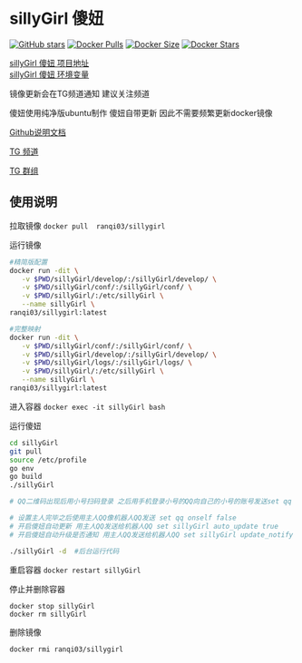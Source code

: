 # sillyGirl 傻妞

<a href="https://github.com/WindFgg/sillyGirl-docker"><img src="https://img.shields.io/github/stars/WindFgg/sillyGirl-docker.svg?style=popout-square" alt="GitHub stars"></a>
<a href="https://hub.docker.com/r/ranqi03/sillygirl"><img src="https://img.shields.io/docker/pulls/ranqi03/sillygirl?style=popout-square" alt="Docker Pulls"></a>
<a href="https://hub.docker.com/r/ranqi03/sillygirl"><img src="https://img.shields.io/docker/image-size/ranqi03/sillygirl?style=popout-square" alt="Docker Size"></a>
<a href="https://hub.docker.com/r/ranqi03/sillygirl"><img src="https://img.shields.io/docker/stars/ranqi03/sillygirl?style=popout-square" alt="Docker Stars"></a>

[sillyGirl 傻妞 项目地址](https://github.com/cdle/sillyGirl)     
[sillyGirl 傻妞 环境变量](https://github.com/cdle/sillyGirl#readme)   

镜像更新会在TG频道通知 建议关注频道

傻妞使用纯净版ubuntu制作 傻妞自带更新 因此不需要频繁更新docker镜像

[Github说明文档](https://github.com/WindFgg/sillyGirl-docker)

[TG 频道](https://t.me/kingfeng)   

[TG 群组](https://t.me/joinchat/XV2AZcvzFIUxNjI9)

## 使用说明
拉取镜像
 `docker pull  ranqi03/sillygirl`

运行镜像
``` bash
#精简版配置
docker run -dit \
   -v $PWD/sillyGirl/develop/:/sillyGirl/develop/ \
   -v $PWD/sillyGirl/conf/:/sillyGirl/conf/ \
   -v $PWD/sillyGirl/:/etc/sillyGirl \
   --name sillyGirl \
ranqi03/sillygirl:latest

#完整映射
docker run -dit \
   -v $PWD/sillyGirl/conf/:/sillyGirl/conf/ \
   -v $PWD/sillyGirl/develop/:/sillyGirl/develop/ \
   -v $PWD/sillyGirl/logs/:/sillyGirl/logs/ \
   -v $PWD/sillyGirl/:/etc/sillyGirl \
   --name sillyGirl \
ranqi03/sillygirl:latest
```
进入容器
`docker exec -it sillyGirl bash`

运行傻妞
``` bash
cd sillyGirl
git pull
source /etc/profile
go env
go build
./sillyGirl 

# QQ二维码出现后用小号扫码登录 之后用手机登录小号的QQ向自己的小号的账号发送set qq matsers 主人QQ

# 设置主人完毕之后使用主人QQ像机器人QQ发送 set qq onself false
# 开启傻妞自动更新 用主人QQ发送给机器人QQ set sillyGirl auto_update true
# 开启傻妞自动升级是否通知 用主人QQ发送给机器人QQ set sillyGirl update_notify true

./sillyGirl -d  #后台运行代码
```

重启容器
`docker restart sillyGirl`

停止并删除容器
```
docker stop sillyGirl
docker rm sillyGirl 
```

删除镜像
```
docker rmi ranqi03/sillygirl 
```

